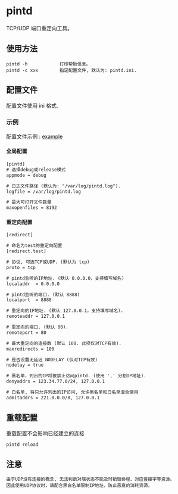 # pintd

TCP/UDP 端口重定向工具。

## 使用方法

```shell
pintd -h            打印帮助信息。
pintd -c xxx        指定配置文件, 默认为: pintd.ini.
```

## 配置文件

配置文件使用 ini 格式.

### 示例

配置文件示例 : [example](pintd.ini)

#### 全局配置

```html
[pintd]             
# 选择debug或release模式           
appmode = debug                  

# 日志文件路径 (默认为: "/var/log/pintd.log").
logfile = /var/log/pintd.log     

# 最大可打开文件数量
maxopenfiles = 8192
```

#### 重定向配置

```html
[redirect]

# 命名为test的重定向配置
[redirect.test]

# 协议, 可选TCP或UDP. (默认为 tcp)
proto = tcp                  

# pintd监听的IP地址. (默认 0.0.0.0，支持填写域名)
localaddr  = 0.0.0.0         

# pintd监听的端口. (默认 8888)
localport  = 8888     

# 重定向的IP地址. (默认 127.0.0.1，支持填写域名).
remoteaddr = 127.0.0.1    

# 重定向的端口. (默认 80).
remoteport = 80       

# 最大重定向的连接数 (默认 100. 此项仅对TCP有效).
maxredirects = 100

# 是否设置无延迟 NODELAY (仅对TCP有效)
nodelay = true

# 黑名单，列出的IP将被禁止访问pintd. (使用 ',' 分割IP地址).
denyaddrs = 123.34.77.0/24, 127.0.0.1

# 白名单, 将只允许列出的IP访问, 允许黑名单和白名单混合使用
admitaddrs = 221.0.0.0/8, 127.0.0.1
```

## 重载配置

重载配置不会影响已经建立的连接

```
pintd reload
```

## 注意

```
由于UDP没有连接的概念, 无法判断对端状态不能及时销毁协程、对应套接字等资源。
因此使用UDP协议时，请配合黑白名单限制IP地址，防止恶意的消耗资源。
```